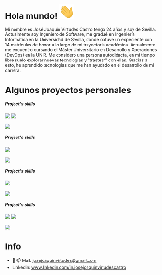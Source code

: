 # Hola mundo! <img src="https://github.com/JoaVirtudes19/JoaVirtudes19/blob/main/Hi.gif" width="50">
Mi nombre es José Joaquín Virtudes Castro tengo 24 años y soy de Sevilla. Actualmente soy Ingeniero de Software, me gradué en Ingeniería Informática en la Universidad de Sevilla, donde obtuve un expediente con 14 matrículas de honor a lo largo de mi trayectoria académica. Actualmente me encuentro cursando el Máster Universitario en Desarrollo y Operaciones (DevOps) en la UNIR. Me considero una persona autodidacta, en mi tiempo libre suelo explorar nuevas tecnologías y "trastear" con ellas. Gracias a esto, he aprendido tecnologías que me han ayudado en el desarrollo de mi carrera.

    
# Algunos proyectos personales
 ##### Project's skills 
![](https://img.shields.io/badge/Code-Python-informational?style=flat&logo=python&logoColor=white&color=33b0ad)
![](https://img.shields.io/badge/Framework-Django-informational?style=flat&logo=django&logoColor=white&color=33b0ad)


<a href="https://github.com/JoaVirtudes19/ALLGAMESAII-Django-WebScraping-IR">
  <img align="center" src="https://github-readme-stats.vercel.app/api/pin/?username=JoaVirtudes19&repo=ALLGAMESAII-Django-WebScraping-IR&title_color=ffffff&text_color=c9cacc&icon_color=33b0ad&bg_color=1d1f21" />
</a>

 ##### Project's skills 
![](https://img.shields.io/badge/Code-Python-informational?style=flat&logo=python&logoColor=white&color=33b0ad)

<a href="https://github.com/JoaVirtudes19/SnakeChallenge">
  <img align="center" src="https://github-readme-stats.vercel.app/api/pin/?username=JoaVirtudes19&repo=SnakeChallenge&title_color=ffffff&text_color=c9cacc&icon_color=33b0ad&bg_color=1d1f21" />
</a>

 ##### Project's skills 
![](https://img.shields.io/badge/Code-Haskell-informational?style=flat&logo=haskell&logoColor=white&color=33b0ad)

<a href="https://github.com/JoaVirtudes19/Genetic-Algorithm-Haskell">
  <img align="center" src="https://github-readme-stats.vercel.app/api/pin/?username=JoaVirtudes19&repo=Genetic-Algorithm-Haskell&title_color=ffffff&text_color=c9cacc&icon_color=33b0ad&bg_color=1d1f21" />
</a>
    
##### Project's skills 
![](https://img.shields.io/badge/Code-Python-informational?style=flat&logo=python&logoColor=white&color=33b0ad)
![](https://img.shields.io/badge/OS-Linux-informational?style=flat&logo=linux&logoColor=white&color=33b0ad)

<a href="https://github.com/JoaVirtudes19/OdooTelegram">
  <img align="center" src="https://github-readme-stats.vercel.app/api/pin/?username=JoaVirtudes19&repo=OdooTelegram&title_color=ffffff&text_color=c9cacc&icon_color=33b0ad&bg_color=1d1f21" />
</a>
    
# Info
- 💬 📫 Mail: josejoaquinvirtudes@gmail.com
- Linkedin: www.linkedin.com/in/josejoaquinvirtudescastro
